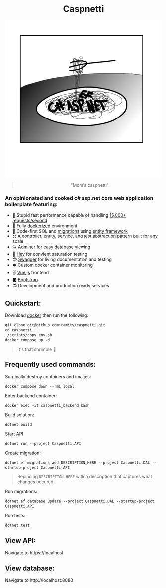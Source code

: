 <h1 align="center">Caspnetti</h1>

![splash-image](./docs/assets/caspnetti-splash.jpg)

<blockquote align="center">"Mom's caspnetti"</blockquote>

### An opinionated and cooked c# asp.net core web application boilerplate featuring:

- 🚄 Stupid fast performance capable of handling [15,000+ requests/second](https://github.com/ramity/caspnetti/blob/master/docs/simple-benchmark.md)
- 🐋 Fully [dockerized](https://www.docker.com/) environment
- 📝 Code-first SQL and [migrations](https://learn.microsoft.com/en-us/ef/core/managing-schemas/migrations/managing?tabs=dotnet-core-cli) using [entity framework](https://learn.microsoft.com/en-us/ef/core/cli/dotnet)
- ⚖️ A controller, entity, service, and test abstraction pattern built for any scale
- 🔍 [Adminer](https://www.adminer.org/en/) for easy database viewing
- 👋 [Hey](https://github.com/rakyll/hey) for convient saturation testing
- 😎 [Swagger](https://learn.microsoft.com/en-us/aspnet/core/tutorials/web-api-help-pages-using-swagger?view=aspnetcore-8.0&viewFallbackFrom=aspnetcore-9.0) for living documentation and testing
- ⏺️ Custom docker container monitoring
- ✌️ [Vue.js](https://vuejs.org/) frontend
- 🅱️ [Bootstrap](https://getbootstrap.com/)
- 📺 Development and production ready services

## Quickstart:

Download [docker](https://docs.docker.com/) then run the following:

```
git clone git@github.com:ramity/caspnetti.git
cd caspnetti
./scripts/copy_env.sh
docker compose up -d
```

> It's that shrimple 🦐

## Frequently used commands:

Surgically destroy containers and images:

```
docker compose down --rmi local
```

Enter backend container:

```
docker exec -it caspnetti_backend bash
```

Build solution:

```
dotnet build
```

Start API

```
dotnet run --project Caspnetti.API
```

Create migration:

```
dotnet ef migrations add DESCRIPTION_HERE --project Caspnetti.DAL --startup-project Caspnetti.API
```

> Replacing `DESCRIPTION_HERE` with a description that captures what changes occured.

Run migrations:

```
dotnet ef database update --project Caspnetti.DAL --startup-project Caspnetti.API
```

Run tests:

```
dotnet test
```

## View API:

Navigate to https://localhost

## View database:

Navigate to http://localhost:8080
